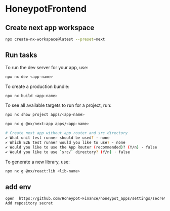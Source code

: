 # HoneypotFrontend

## Create next app workspace

```sh
npx create-nx-workspace@latest --preset=next
```

## Run tasks

To run the dev server for your app, use:

```sh
npx nx dev <app-name>
```

To create a production bundle:

```sh
npx nx build <app-name>
```

To see all available targets to run for a project, run:

```sh
npx nx show project apps/<app-name>
```

```sh
npx nx g @nx/next:app apps/<app-name>

# Create next app without app router and src directory
✔ What unit test runner should be used? · none
✔ Which E2E test runner would you like to use? · none
✔ Would you like to use the App Router (recommended)? (Y/n) · false
✔ Would you like to use `src/` directory? (Y/n) · false
```

To generate a new library, use:

```sh
npx nx g @nx/react:lib <lib-name>
```

## add env

```sh
open  https://github.com/Honeypot-Finance/honeypot_apps/settings/secrets/actions
Add repository secret
```
